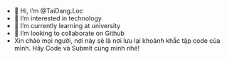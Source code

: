 - 👋 Hi, I’m @TaiDang.Loc
- 👀 I’m interested in technology
- 🌱 I’m currently learning at university
- 💞️ I’m looking to collaborate on Github
- Xin chào mọi người, nơi này sẽ là nơi lưu lại khoảnh khắc tập code của mình. Hãy Code và Submit cùng mình nhé!

<!---
TaiLoc078/TaiLoc078 is a ✨ special ✨ repository because its `README.md` (this file) appears on your GitHub profile.
You can click the Preview link to take a look at your changes.
--->
